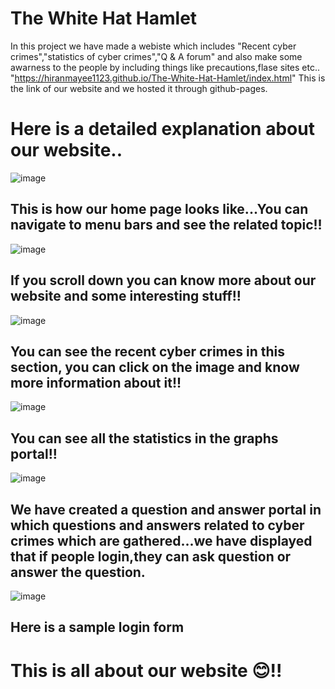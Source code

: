 # The White Hat Hamlet
In this project we have made a webiste which includes "Recent cyber crimes","statistics of cyber crimes","Q & A forum" and also make some awarness to the people by including things like precautions,flase sites etc..
"https://hiranmayee1123.github.io/The-White-Hat-Hamlet/index.html" This is the link of our website and we hosted it through github-pages.
# Here is a detailed explanation about our website..
![image](https://user-images.githubusercontent.com/62197337/112629101-dd3e1900-8e59-11eb-9e3f-b0b8d2960bc3.png)
## This is how our home page looks like...You can navigate to menu bars and see the related topic!!
![image](https://user-images.githubusercontent.com/62197337/112629306-25f5d200-8e5a-11eb-8782-28e867eba3af.png)
## If you scroll down you can know more about our website and some interesting stuff!!
![image](https://user-images.githubusercontent.com/62197337/112629723-ac121880-8e5a-11eb-89ef-f28a305ba787.png)
## You can see the recent cyber crimes in this section, you can click on the image and know more information about it!!
![image](https://user-images.githubusercontent.com/62197337/112630038-1460fa00-8e5b-11eb-84ec-6939c99b70c3.png)
## You can see all the statistics in the graphs portal!!
![image](https://user-images.githubusercontent.com/62197337/112630180-3fe3e480-8e5b-11eb-8510-12a8812a3e02.png)
## We have created a question and answer portal in which questions and answers related to cyber crimes which are gathered...we have displayed that if people login,they can ask question or answer the question.
![image](https://user-images.githubusercontent.com/62197337/112630684-f2b44280-8e5b-11eb-8205-c5404039e426.png)
## Here is a sample login form
# This is all about our website 😊!!

